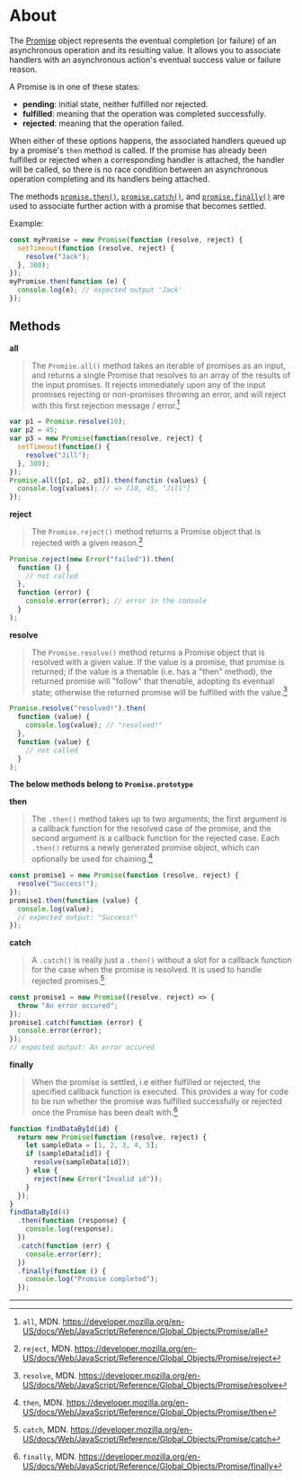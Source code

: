 # About

The [Promise][promise-docs] object represents the eventual completion (or failure) of an asynchronous operation and its resulting value. It allows you to associate handlers with an asynchronous action's eventual success value or failure reason.

A Promise is in one of these states:

- **pending**: initial state, neither fulfilled nor rejected.
- **fulfilled**: meaning that the operation was completed successfully.
- **rejected**: meaning that the operation failed.

When either of these options happens, the associated handlers queued up by a promise's `then` method is called. If the promise has already been fulfilled or rejected when a corresponding handler is attached, the handler will be called, so there is no race condition between an asynchronous operation completing and its handlers being attached.

The methods [`promise.then()`][promise-then], [`promise.catch()`][promise-catch], and [`promise.finally()`][promise-finally] are used to associate further action with a promise that becomes settled.

Example:

```javascript
const myPromise = new Promise(function (resolve, reject) {
  setTimeout(function (resolve, reject) {
    resolve("Jack");
  }, 300);
});
myPromise.then(function (e) {
  console.log(e); // expected output 'Jack'
});
```

## Methods

**all**

> The `Promise.all()` method takes an iterable of promises as an input, and returns a single Promise that resolves to an array of the results of the input promises. It rejects immediately upon any of the input promises rejecting or non-promises throwing an error, and will reject with this first rejection message / error.[^1]

```javascript
var p1 = Promise.resolve(10);
var p2 = 45;
var p3 = new Promise(function(resolve, reject) {
  setTimeout(function() {
    resolve("Jill");
  }, 300);
});
Promise.all([p1, p2, p3]).then(functin (values) {
  console.log(values); // => [10, 45, "Jill"]
});
```

**reject**

> The `Promise.reject()` method returns a Promise object that is rejected with a given reason.[^2]

```javascript
Promise.reject(new Error("failed")).then(
  function () {
    // not called
  },
  function (error) {
    console.error(error); // error in the console
  }
);
```

**resolve**

> The `Promise.resolve()` method returns a Promise object that is resolved with a given value. If the value is a promise, that promise is returned; if the value is a thenable (i.e. has a "then" method), the returned promise will "follow" that thenable, adopting its eventual state; otherwise the returned promise will be fulfilled with the value.[^3]

```javascript
Promise.resolve("resolved!").then(
  function (value) {
    console.log(value); // "resolved!"
  },
  function (value) {
    // not called
  }
);
```

**The below methods belong to `Promise.prototype`**

**then**

> The `.then()` method takes up to two arguments; the first argument is a callback function for the resolved case of the promise, and the second argument is a callback function for the rejected case. Each `.then()` returns a newly generated promise object, which can optionally be used for chaining.[^4]

```javascript
const promise1 = new Promise(function (resolve, reject) {
  resolve("Success!");
});
promise1.then(function (value) {
  console.log(value);
  // expected output: "Success!"
});
```

**catch**

> A `.catch()` is really just a `.then()` without a slot for a callback function for the case when the promise is resolved. It is used to handle rejected promises.[^5]

```javascript
const promise1 = new Promise((resolve, reject) => {
  throw "An error occured";
});
promise1.catch(function (error) {
  console.error(error);
});
// expected output: An error occured
```

**finally**

> When the promise is settled, i.e either fulfilled or rejected, the specified callback function is executed. This provides a way for code to be run whether the promise was fulfilled successfully or rejected once the Promise has been dealt with.[^6]

```javascript
function findDataById(id) {
  return new Promise(function (resolve, reject) {
    let sampleData = [1, 2, 3, 4, 5];
    if (sampleData[id]) {
      resolve(sampleData[id]);
    } else {
      reject(new Error("Invalid id"));
    }
  });
}
findDataById(4)
  .then(function (response) {
    console.log(response);
  })
  .catch(function (err) {
    console.error(err);
  })
  .finally(function () {
    console.log("Promise completed");
  });
```

---

[^1]: `all`, MDN. https://developer.mozilla.org/en-US/docs/Web/JavaScript/Reference/Global_Objects/Promise/all
[^2]: `reject`, MDN. https://developer.mozilla.org/en-US/docs/Web/JavaScript/Reference/Global_Objects/Promise/reject
[^3]: `resolve`, MDN. https://developer.mozilla.org/en-US/docs/Web/JavaScript/Reference/Global_Objects/Promise/resolve
[^4]: `then`, MDN. https://developer.mozilla.org/en-US/docs/Web/JavaScript/Reference/Global_Objects/Promise/then
[^5]: `catch`, MDN. https://developer.mozilla.org/en-US/docs/Web/JavaScript/Reference/Global_Objects/Promise/catch
[^6]: `finally`, MDN. https://developer.mozilla.org/en-US/docs/Web/JavaScript/Reference/Global_Objects/Promise/finally

[promise-docs]: https://developer.mozilla.org/en-US/docs/Web/JavaScript/Reference/Global_Objects/Promise
[promise-catch]: https://developer.mozilla.org/en-US/docs/Web/JavaScript/Reference/Global_Objects/Promise/catch
[promise-then]: https://developer.mozilla.org/en-US/docs/Web/JavaScript/Reference/Global_Objects/Promise/then
[promise-finally]: https://developer.mozilla.org/en-US/docs/Web/JavaScript/Reference/Global_Objects/Promise/finally
